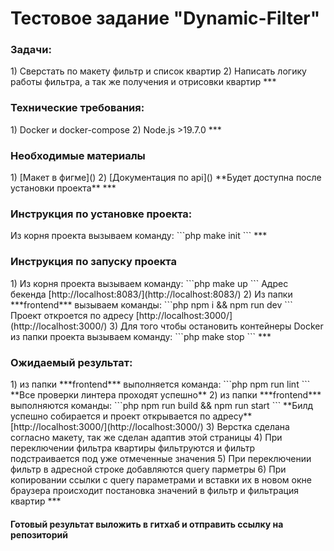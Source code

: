 <h1>Тестовое задание "Dynamic-Filter"</h1>

<h3>Задачи:</h3>
1) Сверстать по макету фильтр и список квартир
2) Написать логику работы фильтра, а так же получения и отрисовки квартир
***
<h3>Технические требования:</h3>
1) Docker и docker-compose
2) Node.js >19.7.0 
***
<h3>Необходимые материалы</h3>
1) [Макет в фигме]()
2) [Документация по api]()
**Будет доступна после установки проекта**
***
<h3>Инструкция по установке проекта:</h3>
Из корня проекта вызываем команду:
```php
make init
```
***
<h3>Инструкция по запуску проекта</h3>
1) Из корня проекта вызываем команду:
```php
make up
```
Адрес бекенда
[http://localhost:8083/](http://localhost:8083/)
2) Из папки ***frontend*** вызываем команды:
```php
npm i && npm run dev
```
Проект откроется по адресу
[http://localhost:3000/](http://localhost:3000/)
3) Для того чтобы остановить контейнеры Docker из папки проекта вызываем команду:
```php
make stop
```
***
<h3>Ожидаемый результат:</h3>
1) из папки ***frontend*** выполняется команда:
```php
npm run lint
```
**Все проверки линтера проходят успешно**
2) из папки ***frontend*** выполняются команды:
```php
npm run build && npm run start
```
**Билд успешно собирается и проект открывается по адресу**
[http://localhost:3000/](http://localhost:3000/)
3) Верстка сделана согласно макету, так же сделан адаптив этой страницы
4) При переключении фильтра квартиры фильтруются и фильтр подстраивается под уже отмеченные значения
5) При переключении фильтр в адресной строке добавляются query парметры
6) При копировании ссылки с  query параметрами и вставки их в новом окне браузера происходит постановка значений в фильтр и фильтрация квартир
***
<h4>Готовый результат выложить в гитхаб и отправить ссылку на репозиторий</h4>
